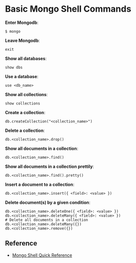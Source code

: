 # Basic Mongo Shell Commands

**Enter Mongodb**:

```console
$ mongo
```

**Leave Mongodb**:

```shell
exit
```

**Show all databases**:

```shell
show dbs
```

**Use a database**:

```shell
use <db_name>
```

**Show all collections**:

```shell
show collections
```

**Create a collection**:

```shell
db.createCollection("<collection_name>")
```

**Delete a collection**:

```shell
db.<collection_name>.drop()
```

**Show all documents in a collection**:

```shell
db.<collection_name>.find()
```

**Show all documents in a collection prettily**:

```shell
db.<collection_name>.find().pretty()
```

**Insert a document to a collection**:

```shell
db.<collection_name>.insert({ <field>: <value> })
```

**Delete document(s) by a given condition**:

```shell
db.<collection_name>.deleteOne({ <field>: <value> })
db.<collection_name>.deleteMany({ <field>: <value> })
# Delete all documents in a collection
db.<collection_name>.deleteMany({})
db.<collection_name>.remove({})
```

## Reference

* [Mongo Shell Quick Reference](https://docs.mongodb.com/manual/reference/mongo-shell/)

